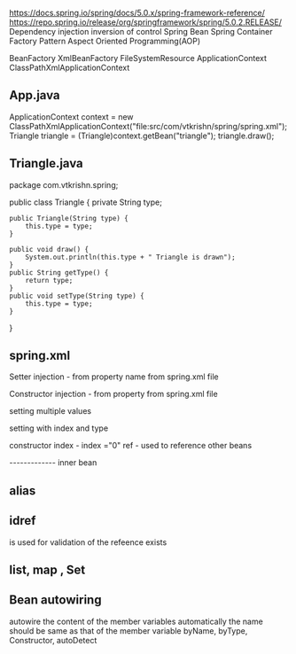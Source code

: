https://docs.spring.io/spring/docs/5.0.x/spring-framework-reference/
https://repo.spring.io/release/org/springframework/spring/5.0.2.RELEASE/
Dependency injection
  inversion of control
Spring Bean
Spring Container
Factory Pattern
Aspect Oriented Programming(AOP)


BeanFactory
XmlBeanFactory
FileSystemResource
ApplicationContext
ClassPathXmlApplicationContext

App.java
------------
ApplicationContext context = new ClassPathXmlApplicationContext("file:src/com/vtkrishn/spring/spring.xml");
Triangle triangle = (Triangle)context.getBean("triangle");
triangle.draw();


Triangle.java
----------------
package com.vtkrishn.spring;

public class Triangle {
	private String type;

	public Triangle(String type) {
		this.type = type;
	}

	public void draw() {
		System.out.println(this.type + " Triangle is drawn");
	}
	public String getType() {
		return type;
	}
	public void setType(String type) {
		this.type = type;
	}
}


spring.xml
--------------
<?xml version="1.0" encoding="UTF-8"?>
<!DOCTYPE beans PUBLIC "-//SPRING//DTD BEAN//EN" "http://www.springframework.org/dtd/spring-beans.dtd">
<bean id="triangle" class="com.vtkrishn.spring.Triangle">
<property name="type" value="Equilateral" />
</bean>

Setter injection - from property name from spring.xml file
<property name="type" value="Equilateral" />

Constructor injection - from property from spring.xml file
<constructor-arg value="Dumeel" />

setting multiple values
<constructor-arg value="Dumeel" />
<constructor-arg value="20" />

setting with index and type
<constructor-arg value="20" type="int" index="0"/>

constructor index - index ="0"
ref - used to reference other beans
<?xml version="1.0" encoding="UTF-8"?>
<!DOCTYPE beans PUBLIC "-//SPRING//DTD BEAN//EN"
"http://www.springframework.org/dtd/spring-beans.dtd">
<beans>
<bean id="triangle" class="com.vtkrishn.spring.Triangle">
<property name="pointA" ref="point0" />
<property name="pointB" ref="point1" />
<property name="pointC" ref="point2" />
</bean>

<bean id="point0" class="com.vtkrishn.spring.Point">
<property name="x" value="0" />
<property name="y" value="0" />
</bean>

<bean id="point1" class="com.vtkrishn.spring.Point">
<property name="x" value="-20" />
<property name="y" value="0" />
</bean>

<bean id="point2" class="com.vtkrishn.spring.Point">
<property name="x" value="20" />
<property name="y" value="0" />
</bean>

</beans>
-------------
inner bean

<property name="pointB">
<bean class="com.vtkrishn.spring.Point">
<property name="x" value="-20" />
<property name="y" value="0" />
</bean>
</property>
<property name="pointC">
<bean class="com.vtkrishn.spring.Point">
<property name="x" value="20" />
<property name="y" value="0" />
</bean>
</property>

alias
-------
<alias name="triangle" alias="triangleAlias"/>

idref
--------
is used for validation of the refeence exists
<property name="message">
    <idref bean="zeroPoint" />
</property>

list, map , Set
------------------
<property name="points">
	<list>
		<ref bean="point0"/>
	</list>
   </property>


Bean autowiring
-------------------
autowire the content of the member variables automatically
the name should be same as that of the member variable
byName, byType, Constructor, autoDetect

